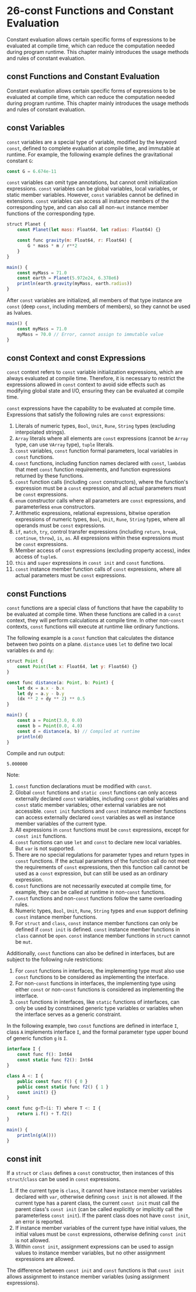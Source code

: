 # 26-const Functions and Constant Evaluation

Constant evaluation allows certain specific forms of expressions to be evaluated at compile time, which can reduce the computation needed during program runtime. This chapter mainly introduces the usage methods and rules of constant evaluation.

## const Functions and Constant Evaluation

Constant evaluation allows certain specific forms of expressions to be evaluated at compile time, which can reduce the computation needed during program runtime. This chapter mainly introduces the usage methods and rules of constant evaluation.

## const Variables

`const` variables are a special type of variable, modified by the keyword `const`, defined to complete evaluation at compile time, and immutable at runtime. For example, the following example defines the gravitational constant `G`:

```javascript
const G = 6.674e-11
```

`const` variables can omit type annotations, but cannot omit initialization expressions. `const` variables can be global variables, local variables, or static member variables. However, `const` variables cannot be defined in extensions. `const` variables can access all instance members of the corresponding type, and can also call all non-`mut` instance member functions of the corresponding type.

```javascript
struct Planet {
    const Planet(let mass: Float64, let radius: Float64) {}

    const func gravity(m: Float64, r: Float64) {
        G * mass * m / r**2
    }
}

main() {
    const myMass = 71.0
    const earth = Planet(5.972e24, 6.378e6)
    println(earth.gravity(myMass, earth.radius))
}
```

After `const` variables are initialized, all members of that type instance are `const` (deep `const`, including members of members), so they cannot be used as lvalues.

```javascript
main() {
    const myMass = 71.0
    myMass = 70.0 // Error, cannot assign to immutable value
}
```

## const Context and const Expressions

`const` context refers to `const` variable initialization expressions, which are always evaluated at compile time. Therefore, it is necessary to restrict the expressions allowed in `const` context to avoid side effects such as modifying global state and I/O, ensuring they can be evaluated at compile time.

`const` expressions have the capability to be evaluated at compile time. Expressions that satisfy the following rules are `const` expressions:

1. Literals of numeric types, `Bool`, `Unit`, `Rune`, `String` types (excluding interpolated strings).
2. `Array` literals where all elements are `const` expressions (cannot be `Array` type, can use `VArray` type), `tuple` literals.
3. `const` variables, `const` function formal parameters, local variables in `const` functions.
4. `const` functions, including function names declared with `const`, `lambda`s that meet `const` function requirements, and function expressions returned by these functions.
5. `const` function calls (including `const` constructors), where the function's expression must be a `const` expression, and all actual parameters must be `const` expressions.
6. `enum` constructor calls where all parameters are `const` expressions, and parameterless `enum` constructors.
7. Arithmetic expressions, relational expressions, bitwise operation expressions of numeric types, `Bool`, `Unit`, `Rune`, `String` types, where all operands must be `const` expressions.
8. `if`, `match`, `try`, control transfer expressions (including `return`, `break`, `continue`, `throw`), `is`, `as`. All expressions within these expressions must be `const` expressions.
9. Member access of `const` expressions (excluding property access), index access of `tuple`s.
10. `this` and `super` expressions in `const init` and `const` functions.
11. `const` instance member function calls of `const` expressions, where all actual parameters must be `const` expressions.

## const Functions

`const` functions are a special class of functions that have the capability to be evaluated at compile time. When these functions are called in a `const` context, they will perform calculations at compile time. In other non-`const` contexts, `const` functions will execute at runtime like ordinary functions.

The following example is a `const` function that calculates the distance between two points on a plane. `distance` uses `let` to define two local variables `dx` and `dy`:

```javascript
struct Point {
    const Point(let x: Float64, let y: Float64) {}
}

const func distance(a: Point, b: Point) {
    let dx = a.x - b.x
    let dy = a.y - b.y
    (dx ** 2 + dy ** 2) ** 0.5
}

main() {
    const a = Point(3.0, 0.0)
    const b = Point(0.0, 4.0)
    const d = distance(a, b) // Compiled at runtime
    println(d)
}
```

Compile and run output:

```
5.000000
```

Note:

1. `const` function declarations must be modified with `const`.
2. Global `const` functions and `static const` functions can only access externally declared `const` variables, including `const` global variables and `const` static member variables; other external variables are not accessible. `const init` functions and `const` instance member functions can access externally declared `const` variables as well as instance member variables of the current type.
3. All expressions in `const` functions must be `const` expressions, except for `const init` functions.
4. `const` functions can use `let` and `const` to declare new local variables. But `var` is not supported.
5. There are no special regulations for parameter types and return types in `const` functions. If the actual parameters of the function call do not meet the requirements of `const` expressions, then this function call cannot be used as a `const` expression, but can still be used as an ordinary expression.
6. `const` functions are not necessarily executed at compile time, for example, they can be called at runtime in non-`const` functions.
7. `const` functions and non-`const` functions follow the same overloading rules.
8. Numeric types, `Bool`, `Unit`, `Rune`, `String` types and `enum` support defining `const` instance member functions.
9. For `struct` and `class`, `const` instance member functions can only be defined if `const init` is defined. `const` instance member functions in `class` cannot be `open`. `const` instance member functions in `struct` cannot be `mut`.

Additionally, `const` functions can also be defined in interfaces, but are subject to the following rule restrictions:

1. For `const` functions in interfaces, the implementing type must also use `const` functions to be considered as implementing the interface.
2. For non-`const` functions in interfaces, the implementing type using either `const` or non-`const` functions is considered as implementing the interface.
3. `const` functions in interfaces, like `static` functions of interfaces, can only be used by constrained generic type variables or variables when the interface serves as a generic constraint.

In the following example, two `const` functions are defined in interface `I`, class `A` implements interface `I`, and the formal parameter type upper bound of generic function `g` is `I`.

```javascript
interface I {
    const func f(): Int64
    const static func f2(): Int64
}

class A <: I {
    public const func f() { 0 }
    public const static func f2() { 1 }
    const init() {}
}

const func g<T>(i: T) where T <: I {
    return i.f() + T.f2()
}

main() {
    println(g(A()))
}
```

## const init

If a `struct` or `class` defines a `const` constructor, then instances of this `struct`/`class` can be used in `const` expressions.

1. If the current type is `class`, it cannot have instance member variables declared with `var`, otherwise defining `const init` is not allowed. If the current type has a parent class, the current `const init` must call the parent class's `const init` (can be called explicitly or implicitly call the parameterless `const init`). If the parent class does not have `const init`, an error is reported.
2. If instance member variables of the current type have initial values, the initial values must be `const` expressions, otherwise defining `const init` is not allowed.
3. Within `const init`, assignment expressions can be used to assign values to instance member variables, but no other assignment expressions are allowed.

The difference between `const init` and `const` functions is that `const init` allows assignment to instance member variables (using assignment expressions).